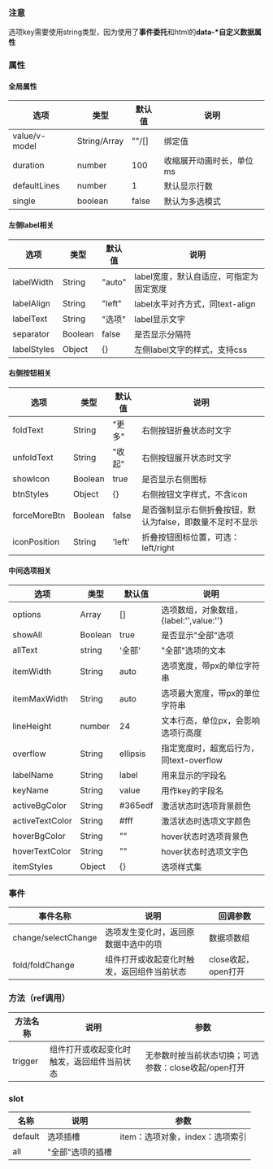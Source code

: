 ### 注意
选项key需要使用string类型，因为使用了**事件委托**和html的**data-\*自定义数据属性**

### 属性
#### 全局属性
| 选项            | 类型           | 默认值   | 说明            |
|---------------|--------------|-------|---------------|
| value/v-model | String/Array | ""/[] | 绑定值           |
| duration      | number       | 100   | 收缩展开动画时长，单位ms |
| defaultLines  | number       | 1     | 默认显示行数        |
| single        | boolean      | false | 默认为多选模式       |

#### 左侧label相关
| 选项          | 类型      | 默认值    | 说明                      |
|-------------|---------|--------|-------------------------|
| labelWidth  | String  | "auto" | label宽度，默认自适应，可指定为固定宽度  |
| labelAlign  | String  | "left" | label水平对齐方式，同text-align |
| labelText   | String  | "选项"   | label显示文字               |
| separator   | Boolean | false  | 是否显示分隔符                 |
| labelStyles | Object  | {}     | 左侧label文字的样式，支持css      |

#### 右侧按钮相关
| 选项           | 类型      | 默认值    | 说明                              |
|--------------|---------|--------|---------------------------------|
| foldText     | String  | "更多"   | 右侧按钮折叠状态时文字                     |
| unfoldText   | String  | "收起"   | 右侧按钮展开状态时文字                     |
| showIcon     | Boolean | true   | 是否显示右侧图标                        |
| btnStyles    | Object  | {}     | 右侧按钮文字样式，不含icon                 |
| forceMoreBtn | Boolean | false  | 是否强制显示右侧折叠按钮，默认为false，即数量不足时不显示 |
| iconPosition | String  | 'left' | 折叠按钮图标位置，可选：left/right          |

#### 中间选项相关
| 选项              | 类型      | 默认值      | 说明                            |
|-----------------|---------|----------|-------------------------------|
| options         | Array   | []       | 选项数组，对象数组，{label:'',value:''} |
| showAll         | Boolean | true     | 是否显示"全部"选项                    |
| allText         | string  | '全部'     | "全部"选项的文本                     |
| itemWidth       | String  | auto     | 选项宽度，带px的单位字符串                |
| itemMaxWidth    | String  | auto     | 选项最大宽度，带px的单位字符串              |
| lineHeight      | number  | 24       | 文本行高，单位px，会影响选项行高度            |
| overflow        | String  | ellipsis | 指定宽度时，超宽后行为，同text-overflow    |
| labelName       | String  | label    | 用来显示的字段名                      |
| keyName         | String  | value    | 用作key的字段名                     |
| activeBgColor   | String  | #365edf  | 激活状态时选项背景颜色                   |
| activeTextColor | String  | #fff     | 激活状态时选项文字颜色                   |
| hoverBgColor    | String  | ""       | hover状态时选项背景色                 |
| hoverTextColor  | String  | ""       | hover状态时选项文字色                 |
| itemStyles      | Object  | {}       | 选项样式集                         |

### 事件
| 事件名称                | 说明                    | 回调参数           |
|---------------------|-----------------------|----------------|
| change/selectChange | 选项发生变化时，返回原数据中选中的项    | 数据项数组          |
| fold/foldChange     | 组件打开或收起变化时触发，返回组件当前状态 | close收起，open打开 |

### 方法（ref调用）
| 方法名称    | 说明                    | 参数                              |
|---------|-----------------------|---------------------------------|
| trigger | 组件打开或收起变化时触发，返回组件当前状态 | 无参数时按当前状态切换；可选参数：close收起/open打开 |

### slot

| 名称      | 说明        | 参数                   |
|---------|-----------|----------------------|
| default | 选项插槽      | item：选项对象，index：选项索引 |
| all     | "全部"选项的插槽 |                      |